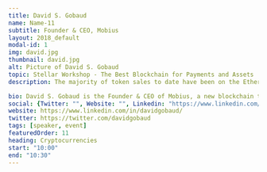```yaml
---
title: David S. Gobaud
name: Name-11
subtitle: Founder & CEO, Mobius
layout: 2018_default
modal-id: 1
img: david.jpg
thumbnail: david.jpg
alt: Picture of David S. Gobaud
topic: Stellar Workshop - The Best Blockchain for Payments and Assets
description: The majority of token sales to date have been on the Ethereum network. Stellar however is superior for payments and assets because it is faster, cheaper, and more secure. Stellar additionally has native white listing features that make it an ideal platform for security tokens. This talk will explain why Stellar will be the dominant payment and assets blockchain.

bio: David S. Gobaud is the Founder & CEO of Mobius, a new blockchain technology company that has conducted the largest token sale to date on Stellar. David has a B.S. in Computer Science from Stanford University, an LL.M. in Corporate Governance from Queen's University Belfast, and a J.D. from Harvard Law Schoo. He previously stated and ran the SoftWare Automation & Technology (SWAT) Team in the Obama White House.
social: {Twitter: "", Website: "", Linkedin: "https://www.linkedin.com/in/davidgobaud/" }
website: https://www.linkedin.com/in/davidgobaud/
twitter: https://twitter.com/davidgobaud
tags: [speaker, event]
featuredOrder: 11
heading: Cryptocurrencies
start: "10:00"
end: "10:30"
---
```

